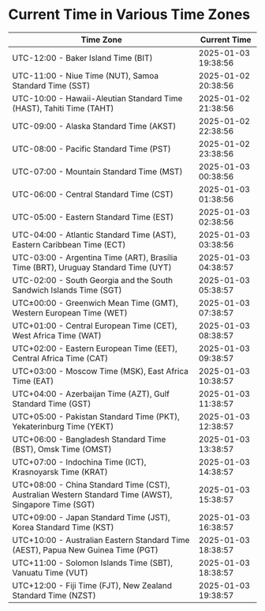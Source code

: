 # Current Time in Various Time Zones

| Time Zone | Current Time |
|-----------|--------------|
| UTC-12:00 - Baker Island Time (BIT) | 2025-01-03 19:38:56 |
| UTC-11:00 - Niue Time (NUT), Samoa Standard Time (SST) | 2025-01-02 20:38:56 |
| UTC-10:00 - Hawaii-Aleutian Standard Time (HAST), Tahiti Time (TAHT) | 2025-01-02 21:38:56 |
| UTC-09:00 - Alaska Standard Time (AKST) | 2025-01-02 22:38:56 |
| UTC-08:00 - Pacific Standard Time (PST) | 2025-01-02 23:38:56 |
| UTC-07:00 - Mountain Standard Time (MST) | 2025-01-03 00:38:56 |
| UTC-06:00 - Central Standard Time (CST) | 2025-01-03 01:38:56 |
| UTC-05:00 - Eastern Standard Time (EST) | 2025-01-03 02:38:56 |
| UTC-04:00 - Atlantic Standard Time (AST), Eastern Caribbean Time (ECT) | 2025-01-03 03:38:56 |
| UTC-03:00 - Argentina Time (ART), Brasília Time (BRT), Uruguay Standard Time (UYT) | 2025-01-03 04:38:57 |
| UTC-02:00 - South Georgia and the South Sandwich Islands Time (SGT) | 2025-01-03 05:38:57 |
| UTC±00:00 - Greenwich Mean Time (GMT), Western European Time (WET) | 2025-01-03 07:38:57 |
| UTC+01:00 - Central European Time (CET), West Africa Time (WAT) | 2025-01-03 08:38:57 |
| UTC+02:00 - Eastern European Time (EET), Central Africa Time (CAT) | 2025-01-03 09:38:57 |
| UTC+03:00 - Moscow Time (MSK), East Africa Time (EAT) | 2025-01-03 10:38:57 |
| UTC+04:00 - Azerbaijan Time (AZT), Gulf Standard Time (GST) | 2025-01-03 11:38:57 |
| UTC+05:00 - Pakistan Standard Time (PKT), Yekaterinburg Time (YEKT) | 2025-01-03 12:38:57 |
| UTC+06:00 - Bangladesh Standard Time (BST), Omsk Time (OMST) | 2025-01-03 13:38:57 |
| UTC+07:00 - Indochina Time (ICT), Krasnoyarsk Time (KRAT) | 2025-01-03 14:38:57 |
| UTC+08:00 - China Standard Time (CST), Australian Western Standard Time (AWST), Singapore Time (SGT) | 2025-01-03 15:38:57 |
| UTC+09:00 - Japan Standard Time (JST), Korea Standard Time (KST) | 2025-01-03 16:38:57 |
| UTC+10:00 - Australian Eastern Standard Time (AEST), Papua New Guinea Time (PGT) | 2025-01-03 18:38:57 |
| UTC+11:00 - Solomon Islands Time (SBT), Vanuatu Time (VUT) | 2025-01-03 18:38:57 |
| UTC+12:00 - Fiji Time (FJT), New Zealand Standard Time (NZST) | 2025-01-03 19:38:57 |

